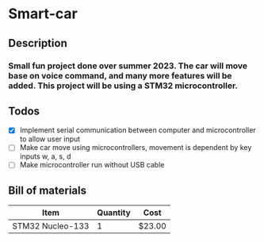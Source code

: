 # Smart-car

## Description
### Small fun project done over summer 2023. The car will move base on voice command, and many more features will be added. This project will be using a STM32 microcontroller.
## Todos
- [X] Implement serial communication between computer and microcontroller to allow user input
- [ ] Make car move using microcontrollers, movement is dependent by key inputs w, a, s, d
- [ ] Make microcontroller run without USB cable

## Bill of materials
| Item | Quantity | Cost |
| ------------- | ------------- | ------------- |
| STM32 Nucleo-133 | 1 | $23.00|
